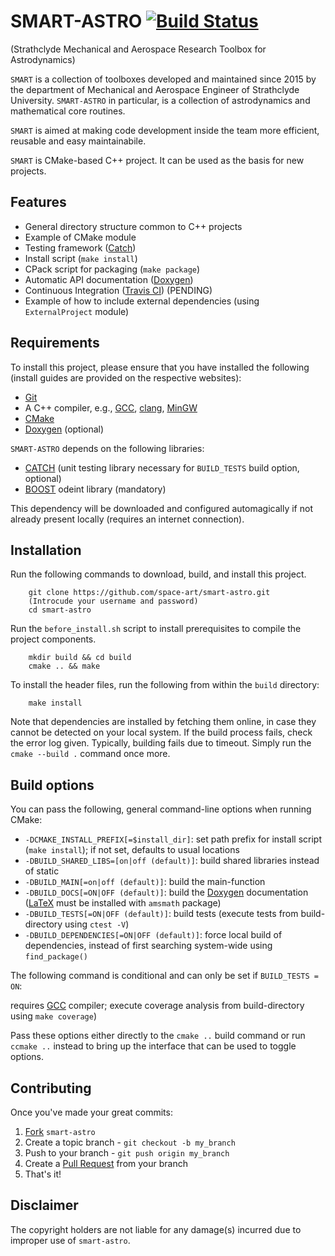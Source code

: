 # SMART-ASTRO [![Build Status](https://travis-ci.com/strath-ace-labs/smart-astro.svg?token=BGZD8zC9w6stvzyuFQhA&branch=master)](https://travis-ci.com/strath-ace-labs/smart-astro)



(Strathclyde Mechanical and Aerospace Research Toolbox for Astrodynamics)

`SMART` is a collection of toolboxes developed and maintained since 2015 by the department of Mechanical and Aerospace Engineer of Strathclyde University. `SMART-ASTRO` in particular, is a collection of astrodynamics and mathematical core routines.

`SMART` is aimed at making code development inside the team more efficient, reusable and easy maintainabile.

`SMART` is CMake-based C++ project. It can be used as the basis for new projects. 


Features
------

  - General directory structure common to C++ projects
  - Example of CMake module
  - Testing framework ([Catch](https://www.github.com/philsquared/Catch "Catch Github repository"))
  - Install script (`make install`)
  - CPack script for packaging (`make package`)
  - Automatic API documentation ([Doxygen](http://www.doxygen.org "Doxygen homepage"))
  - Continuous Integration ([Travis CI](https://travis-ci.org/ "Travis CI homepage"))  (PENDING)
  - Example of how to include external dependencies (using `ExternalProject` module)

Requirements
------

To install this project, please ensure that you have installed the following (install guides are provided on the respective websites):

  - [Git](http://git-scm.com)
  - A C++ compiler, e.g., [GCC](https://gcc.gnu.org/), [clang](http://clang.llvm.org/), [MinGW](http://www.mingw.org/)
  - [CMake](http://www.cmake.org)
  - [Doxygen](http://www.doxygen.org "Doxygen homepage") (optional)

`SMART-ASTRO` depends on the following libraries:

  - [CATCH](https://www.github.com/philsquared/Catch) (unit testing library necessary for `BUILD_TESTS` build option, optional)
  - [BOOST](http://www.boost.org/) odeint library (mandatory)

This dependency will be downloaded and configured automagically if not already present locally (requires an internet connection).

Installation
------

Run the following commands to download, build, and install this project.

```shell
    git clone https://github.com/space-art/smart-astro.git
    (Introcude your username and password)
    cd smart-astro
```

Run the `before_install.sh` script to install prerequisites to compile the project components.

```shell
    mkdir build && cd build
    cmake .. && make
```

To install the header files, run the following from within the `build` directory:

```shell
    make install
```

Note that dependencies are installed by fetching them online, in case they cannot be detected on your local system. If the build process fails, check the error log given. Typically, building fails due to timeout. Simply run the `cmake --build .` command once more.

Build options
-------------

You can pass the following, general command-line options when running CMake:

  - `-DCMAKE_INSTALL_PREFIX[=$install_dir]`: set path prefix for install script (`make install`); if not set, defaults to usual locations
  - `-DBUILD_SHARED_LIBS=[on|off (default)]`: build shared libraries instead of static
  - `-DBUILD_MAIN[=on|off (default)]`: build the main-function
  - `-DBUILD_DOCS[=ON|OFF (default)]`: build the [Doxygen](http://www.doxygen.org "Doxygen homepage") documentation ([LaTeX](http://www.latex-project.org/) must be installed with `amsmath` package)
  - `-DBUILD_TESTS[=ON|OFF (default)]`: build tests (execute tests from build-directory using `ctest -V`)
  - `-DBUILD_DEPENDENCIES[=ON|OFF (default)]`: force local build of dependencies, instead of first searching system-wide using `find_package()`

The following command is conditional and can only be set if `BUILD_TESTS = ON`:


requires [GCC](https://gcc.gnu.org/) compiler; execute coverage analysis from build-directory using `make coverage`)

Pass these options either directly to the `cmake ..` build command or run `ccmake ..` instead to bring up the interface that can be used to toggle options.

Contributing
------------

Once you've made your great commits:

  1. [Fork](https://github.com/space-art/smart-astro//fork) `smart-astro`
  2. Create a topic branch - `git checkout -b my_branch`
  3. Push to your branch - `git push origin my_branch`
  4. Create a [Pull Request](http://help.github.com/pull-requests/) from your branch
  5. That's it!

Disclaimer
------

The copyright holders are not liable for any damage(s) incurred due to improper use of `smart-astro`.
